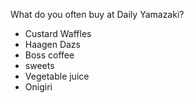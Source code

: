 What do you often buy at Daily Yamazaki?
- Custard Waffles
- Haagen Dazs
- Boss coffee
- sweets
- Vegetable juice
- Onigiri
